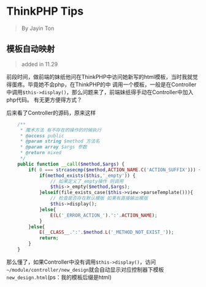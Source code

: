 ThinkPHP Tips
===
> By Jayin Ton


模板自动映射
---
> added in 11.29

前段时间，做前端的妹纸他问在ThinkPHP中访问她新写的html模板，当时我就觉得蛋疼。毕竟她不会php，在ThinkPHP的中
调用一个模板，一般是在Controller中调用`$this->display()`，那么问题来了，前端妹纸得手动在Controller中加入php代码。
有无更方便得方式？

后来看了Controller的源码，原来这样
```php
    /**
     * 魔术方法 有不存在的操作的时候执行
     * @access public
     * @param string $method 方法名
     * @param array $args 参数
     * @return mixed
     */
    public function __call($method,$args) {
        if( 0 === strcasecmp($method,ACTION_NAME.C('ACTION_SUFFIX'))) {
            if(method_exists($this,'_empty')) {
                // 如果定义了_empty操作 则调用
                $this->_empty($method,$args);
            }elseif(file_exists_case($this->view->parseTemplate())){
                // 检查是否存在默认模版 如果有直接输出模版
                $this->display();
            }else{
                E(L('_ERROR_ACTION_').':'.ACTION_NAME);
            }
        }else{
            E(__CLASS__.':'.$method.L('_METHOD_NOT_EXIST_'));
            return;
        }
    }
```

那么懂了，如果Controller中没有调用`$this->display()`，访问`~/module/controller/new_design`就会自动显示对应控制器下模板`new_design.html`(ps：我的模板后缀是html)